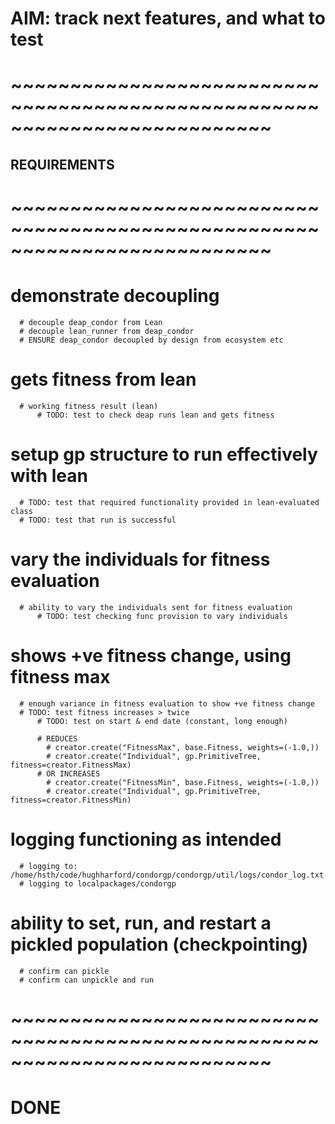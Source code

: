 # AIM: track next features, and what to test

# ~~~~~~~~~~~~~~~~~~~~~~~~~~~~~~~~~~~~~~~~~~~~~~~~~~~~~~~~~~~~~~~~~~~~~~~~~~
## REQUIREMENTS
# ~~~~~~~~~~~~~~~~~~~~~~~~~~~~~~~~~~~~~~~~~~~~~~~~~~~~~~~~~~~~~~~~~~~~~~~~~~

  # demonstrate decoupling
      # decouple deap_condor from Lean
      # decouple lean_runner from deap_condor
      # ENSURE deap_condor decoupled by design from ecosystem etc

  # gets fitness from lean
      # working fitness result (lean)
          # TODO: test to check deap runs lean and gets fitness

  # setup gp structure to run effectively with lean
      # TODO: test that required functionality provided in lean-evaluated class
      # TODO: test that run is successful

  # vary the individuals for fitness evaluation
      # ability to vary the individuals sent for fitness evaluation
          # TODO: test checking func provision to vary individuals



  # shows +ve fitness change, using fitness max
      # enough variance in fitness evaluation to show +ve fitness change
      # TODO: test fitness increases > twice
          # TODO: test on start & end date (constant, long enough)

          # REDUCES
            # creator.create("FitnessMax", base.Fitness, weights=(-1.0,))
            # creator.create("Individual", gp.PrimitiveTree, fitness=creator.FitnessMax)
          # OR INCREASES
            # creator.create("FitnessMin", base.Fitness, weights=(-1.0,))
            # creator.create("Individual", gp.PrimitiveTree, fitness=creator.FitnessMin)



  # logging functioning as intended
      # logging to: /home/hsth/code/hughharford/condorgp/condorgp/util/logs/condor_log.txt
      # logging to localpackages/condorgp


  # ability to set, run, and restart a pickled population (checkpointing)
      # confirm can pickle
      # confirm can unpickle and run

# ~~~~~~~~~~~~~~~~~~~~~~~~~~~~~~~~~~~~~~~~~~~~~~~~~~~~~~~~~~~~~~~~~~~~~~~~~~
# DONE
